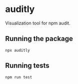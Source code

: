 # auditly
Visualization tool for npm audit.

## Running the package
```
npx auditly
```

## Running tests
```
npm run test
```
